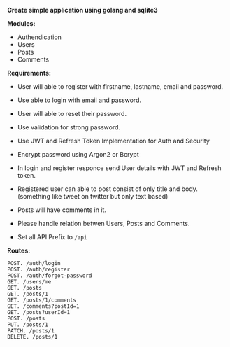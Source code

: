 **Create simple application using golang and sqlite3**

**Modules:**
- Authendication
- Users
- Posts
- Comments


**Requirements:**

- User will able to register with firstname, lastname, email and password.
- Use able to login with email and password.
- User will able to reset their password.
- Use validation for strong password.
- Use JWT and Refresh Token Implementation for Auth and Security
- Encrypt password using Argon2 or Bcrypt

- In login and register responce send User details with JWT and Refresh token.

- Registered user can able to post consist of only title and body. (something like tweet on twitter but only text based)
- Posts will have comments in it.

- Please handle relation betwen Users, Posts and Comments.

- Set all API Prefix to `/api`

**Routes:**
```
POST. /auth/login
POST. /auth/register
POST. /auth/forgot-password
GET. /users/me
GET. /posts
GET. /posts/1
GET. /posts/1/comments
GET. /comments?postId=1
GET. /posts?userId=1
POST. /posts
PUT. /posts/1
PATCH. /posts/1
DELETE. /posts/1
```

